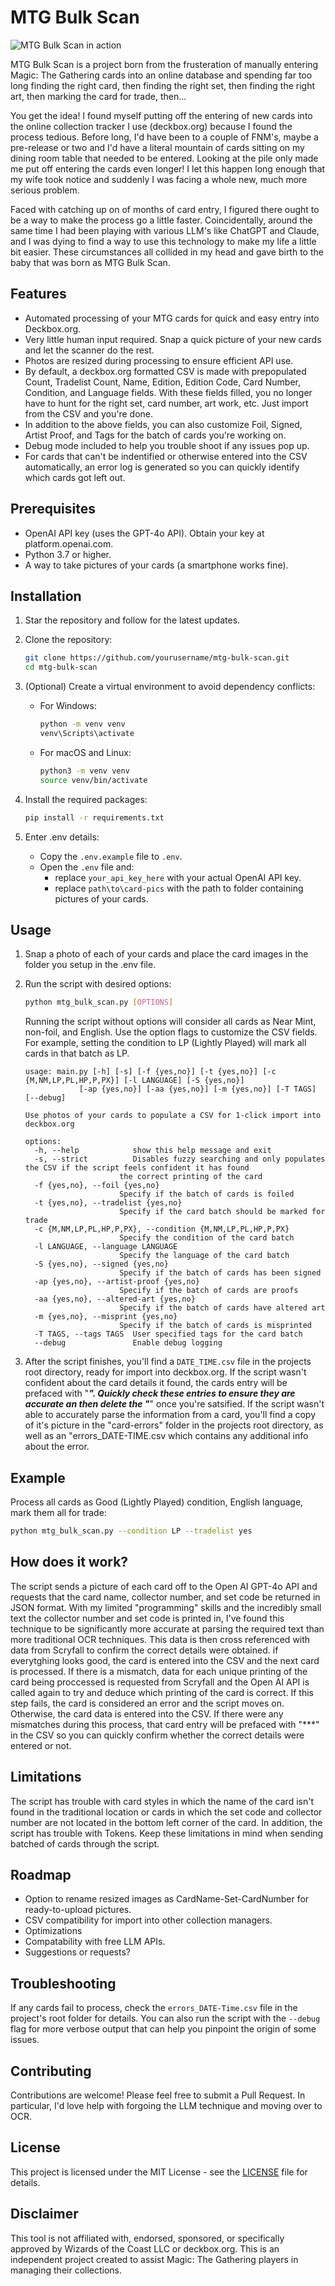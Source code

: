 # MTG Bulk Scan

![MTG Bulk Scan in action](./.assets/demo.gif)

MTG Bulk Scan is a project born from the frusteration of manually entering Magic: The Gathering cards into an online database and spending far too long finding the right card, then finding the right set, then finding the right art, then marking the card for trade, then...

You get the idea! I found myself putting off the entering of new cards into the online collection tracker I use (deckbox.org) because I found the process tedious. Before long, I'd have been to a couple of FNM's, maybe a pre-release or two and I'd have a literal mountain of cards sitting on my dining room table that needed to be entered. Looking at the pile only made me put off entering the cards even longer! I let this happen long enough that my wife took notice and suddenly I was facing a whole new, much more serious problem. 

Faced with catching up on of months of card entry, I figured there ought to be a way to make the process go a little faster. Coincidentally, around the same time I had been playing with various LLM's like ChatGPT and Claude, and I was dying to find a way to use this technology to make my life a little bit easier. These circumstances all collided in my head and gave birth to the baby that was born as MTG Bulk Scan.

## Features

- Automated processing of your MTG cards for quick and easy entry into Deckbox.org.
- Very little human input required. Snap a quick picture of your new cards and let the scanner do the rest.
- Photos are resized during processing to ensure efficient API use.
- By default, a deckbox.org formatted CSV is made with prepopulated Count, Tradelist Count, Name, Edition, Edition Code, Card Number, Condition, and Language fields. With these fields filled, you no longer have to hunt for the right set, card number, art work, etc. Just import from the CSV and you're done.
- In addition to the above fields, you can also customize Foil, Signed, Artist Proof, and Tags for the batch of cards you're working on.
- Debug mode included to help you trouble shoot if any issues pop up.
- For cards that can't be indentified or otherwise entered into the CSV automatically, an error log is generated so you can quickly identify which cards got left out.

## Prerequisites

- OpenAI API key (uses the GPT-4o API). Obtain your key at platform.openai.com.
- Python 3.7 or higher.
- A way to take pictures of your cards (a smartphone works fine).

## Installation

1. Star the repository and follow for the latest updates.

2. Clone the repository:
   ```bash
   git clone https://github.com/yourusername/mtg-bulk-scan.git
   cd mtg-bulk-scan
   ```

3. (Optional) Create a virtual environment to avoid dependency conflicts:
   - For Windows:
     ```bash
     python -m venv venv
     venv\Scripts\activate
     ```
   - For macOS and Linux:
     ```bash
     python3 -m venv venv
     source venv/bin/activate
     ```

4. Install the required packages:
   ```bash
   pip install -r requirements.txt
   ```

5. Enter .env details:
   - Copy the `.env.example` file to `.env`.
   - Open the `.env` file and:
     - replace `your_api_key_here` with your actual OpenAI API key.
     - replace `path\to\card-pics` with the path to folder containing pictures of your cards.

## Usage

1. Snap a photo of each of your cards and place the card images in the folder you setup in the .env file.

2. Run the script with desired options:
   ```bash
   python mtg_bulk_scan.py [OPTIONS]
   ```
   Running the script without options will consider all cards as Near Mint, non-foil, and English. Use the option flags to customize the CSV fields. For example, setting the condition to LP (Lightly Played) will mark all cards in that batch as LP.

   ```
   usage: main.py [-h] [-s] [-f {yes,no}] [-t {yes,no}] [-c {M,NM,LP,PL,HP,P,PX}] [-l LANGUAGE] [-S {yes,no}]
               [-ap {yes,no}] [-aa {yes,no}] [-m {yes,no}] [-T TAGS] [--debug]

   Use photos of your cards to populate a CSV for 1-click import into deckbox.org

   options:
     -h, --help            show this help message and exit
     -s, --strict          Disables fuzzy searching and only populates the CSV if the script feels confident it has found
                        the correct printing of the card
     -f {yes,no}, --foil {yes,no}
                        Specify if the batch of cards is foiled
     -t {yes,no}, --tradelist {yes,no}
                        Specify if the card batch should be marked for trade
     -c {M,NM,LP,PL,HP,P,PX}, --condition {M,NM,LP,PL,HP,P,PX}
                        Specify the condition of the card batch
     -l LANGUAGE, --language LANGUAGE
                        Specify the language of the card batch
     -S {yes,no}, --signed {yes,no}
                        Specify if the batch of cards has been signed
     -ap {yes,no}, --artist-proof {yes,no}
                        Specify if the batch of cards are proofs
     -aa {yes,no}, --altered-art {yes,no}
                        Specify if the batch of cards have altered art
     -m {yes,no}, --misprint {yes,no}
                        Specify if the batch of cards is misprinted
     -T TAGS, --tags TAGS  User specified tags for the card batch
     --debug               Enable debug logging
      ```

4. After the script finishes, you'll find a `DATE_TIME.csv` file in the projects root directory, ready for import into deckbox.org. If the script wasn't confident about the card details it found, the cards entry will be prefaced with "***". Quickly check these entries to ensure they are accurate an then delete the "***" once you're satsified. If the script wasn't able to accurately parse the information from a card, you'll find a copy of it's picture in the "card-errors" folder in the projects root directory, as well as an "errors_DATE-TIME.csv which contains any additional info about the error. 

## Example

Process all cards as Good (Lightly Played) condition, English language, mark them all for trade:
```bash
python mtg_bulk_scan.py --condition LP --tradelist yes
```
## How does it work?

The script sends a picture of each card off to the Open AI GPT-4o API and requests that the card name, collector number, and set code be returned in JSON format. With my limited "programming" skills and the incredibly small text the collector number and set code is printed in, I've found this technique to be significantly more accurate at parsing the required text than more traditional OCR techniques. This data is then cross referenced with data from Scryfall to confirm the correct details were obtained. if everytghing looks good, the card is entered into the CSV and the next card is processed. If there is a mismatch, data for each unique printing of the card being proccessed is requested from Scryfall and the Open AI API is called again to try and deduce which printing of the card is correct. If this step fails, the card is considered an error and the script moves on. Otherwise, the card data is entered into the CSV. If there were any mismatches during this process, that card entry will be prefaced with "***" in the CSV so you can quickly confirm whether the correct details were entered or not.

## Limitations

The script has trouble with card styles in which the name of the card isn't found in the traditional location or cards in which the set code and collector number are not located in the bottom left corner of the card. In addition, the script has trouble with Tokens. Keep these limitations in mind when sending batched of cards through the script.

## Roadmap

- Option to rename resized images as CardName-Set-CardNumber for ready-to-upload pictures.
- CSV compatibility for import into other collection managers.
- Optimizations
- Compatability with free LLM APIs.
- Suggestions or requests?

## Troubleshooting

If any cards fail to process, check the `errors_DATE-Time.csv` file in the project's root folder for details. You can also run the script with the `--debug` flag for more verbose output that can help you pinpoint the origin of some issues.

## Contributing

Contributions are welcome! Please feel free to submit a Pull Request. In particular, I'd love help with forgoing the LLM technique and moving over to OCR.

## License

This project is licensed under the MIT License - see the [LICENSE](LICENSE) file for details.

## Disclaimer

This tool is not affiliated with, endorsed, sponsored, or specifically approved by Wizards of the Coast LLC or deckbox.org. This is an independent project created to assist Magic: The Gathering players in managing their collections.
